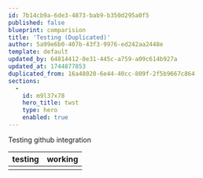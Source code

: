 ```yaml
---
id: 7b14cb9a-6de3-4873-bab9-b350d295a0f5
published: false
blueprint: comparision
title: 'Testing (Duplicated)'
author: 5a99e6b0-407b-43f3-9976-ed242aa2448e
template: default
updated_by: 64814412-0e31-445c-a759-a09c614b927a
updated_at: 1744877853
duplicated_from: 16a48020-6e44-40cc-809f-2f5b9667c864
sections:
  -
    id: m9l37x78
    hero_title: twst
    type: hero
    enabled: true
---
```

Testing github integration

| testing    | working     |
| --- | --- |
|     |     |